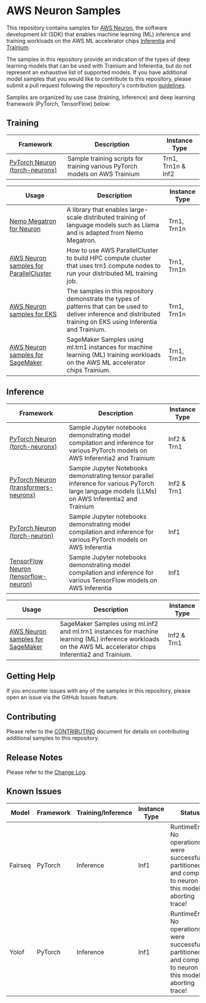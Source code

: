 # AWS Neuron Samples

This repository contains samples for [AWS Neuron](https://aws.amazon.com/machine-learning/neuron/), the software development kit (SDK) that enables machine learning (ML) inference and training workloads on the AWS ML accelerator chips [Inferentia](https://aws.amazon.com/machine-learning/inferentia/) and [Trainium](https://aws.amazon.com/machine-learning/trainium/).

The samples in this repository provide an indication of the types of deep learning models that can be used with Trainium and Inferentia, but do not represent an exhaustive list of supported models. If you have additional model samples that you would like to contribute to this repository, please submit a pull request following the repository's contribution [guidelines](CONTRIBUTING.md).

Samples are organized by use case (training, inference) and deep learning framework (PyTorch, TensorFlow) below:

## Training

| Framework | Description | Instance Type |
| --- | --- | --- |
| [PyTorch Neuron (torch-neuronx)](torch-neuronx/README.md#training) | Sample training scripts for training various PyTorch models on AWS Trainium | Trn1, Trn1n & Inf2 |

| Usage | Description | Instance Type |
| --- | --- | --- |
| [Nemo Megatron for Neuron](https://github.com/aws-neuron/neuronx-nemo-megatron) | A library that enables large-scale distributed training of language models such as Llama and is adapted from Nemo Megatron. | Trn1, Trn1n |
| [AWS Neuron samples for ParallelCluster](https://github.com/aws-neuron/aws-neuron-parallelcluster-samples) | How to use AWS ParallelCluster to build HPC compute cluster that uses trn1 compute nodes to run your distributed ML training job.  | Trn1, Trn1n |
| [AWS Neuron samples for EKS](https://github.com/aws-neuron/aws-neuron-eks-samples) | The samples in this repository demonstrate the types of patterns that can be used to deliver inference and distributed training on EKS using Inferentia and Trainium. | Trn1, Trn1n |
| [AWS Neuron samples for SageMaker](https://github.com/aws-neuron/aws-neuron-sagemaker-samples) | SageMaker Samples using ml.trn1 instances for machine learning (ML) training workloads on the AWS ML accelerator chips Trainium. | Trn1, Trn1n |


## Inference

| Framework | Description | Instance Type |
| --- | --- | --- |
| [PyTorch Neuron (torch-neuronx)](torch-neuronx/README.md#inference) | Sample Jupyter notebooks demonstrating model compilation and inference for various PyTorch models on AWS Inferentia2 and Trainium | Inf2 & Trn1 |
| [PyTorch Neuron (transformers-neuronx)](torch-neuronx/transformers-neuronx) | Sample Jupyter Notebooks demonstrating tensor parallel inference for various PyTorch large language models (LLMs) on AWS Inferentia2 and Trainium | Inf2 & Trn1 |
| [PyTorch Neuron (torch-neuron)](torch-neuron) | Sample Jupyter notebooks demonstrating model compilation and inference for various PyTorch models on AWS Inferentia | Inf1 |
| [TensorFlow Neuron (tensorflow-neuron)](tensorflow-neuron) | Sample Jupyter notebooks demonstrating model compilation and inference for various TensorFlow models on AWS Inferentia | Inf1 |

| Usage | Description | Instance Type |
| --- | --- | --- |
| [AWS Neuron samples for SageMaker](https://github.com/aws-neuron/aws-neuron-sagemaker-samples) | SageMaker Samples using ml.inf2 and ml.trn1 instances for machine learning (ML) inference workloads on the AWS ML accelerator chips Inferentia2 and Trainium.  | Inf2 & Trn1 |


## Getting Help

If you encounter issues with any of the samples in this repository, please open an issue via the GitHub Issues feature.

## Contributing

Please refer to the [CONTRIBUTING](CONTRIBUTING.md) document for details on contributing additional samples to this repository.


## Release Notes

Please refer to the [Change Log](releasenotes.md).

## Known Issues

| Model | Framework | Training/Inference | Instance Type | Status |
| --- | --- | --- | --- | --- |
| Fairseq | PyTorch | Inference | Inf1 | RuntimeError: No operations were successfully partitioned and compiled to neuron for this model - aborting trace! |
| Yolof | PyTorch | Inference | Inf1 | RuntimeError: No operations were successfully partitioned and compiled to neuron for this model - aborting trace! |
